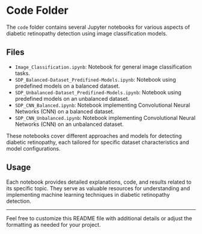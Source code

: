 # Code Folder

The `code` folder contains several Jupyter notebooks for various aspects of diabetic retinopathy detection using image classification models.

## Files

- `Image_Classification.ipynb`: Notebook for general image classification tasks.
- `SDP_Balanced-Dataset_Predifined-Models.ipynb`: Notebook using predefined models on a balanced dataset.
- `SDP_Unbalanced-Dataset_Predifined-Models.ipynb`: Notebook using predefined models on an unbalanced dataset.
- `SDP_CNN_Balanced.ipynb`: Notebook implementing Convolutional Neural Networks (CNN) on a balanced dataset.
- `SDP_CNN_Unbalanced.ipynb`: Notebook implementing Convolutional Neural Networks (CNN) on an unbalanced dataset.

These notebooks cover different approaches and models for detecting diabetic retinopathy, each tailored for specific dataset characteristics and model configurations.

## Usage

Each notebook provides detailed explanations, code, and results related to its specific topic. They serve as valuable resources for understanding and implementing machine learning techniques in diabetic retinopathy detection.

---

Feel free to customize this README file with additional details or adjust the formatting as needed for your project.
